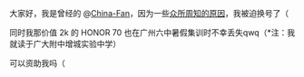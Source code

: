 大家好，我是曾经的 @[China-Fan](https://github.com/china-fan)，因为一些[众所周知的原因](https://www.luogu.com.cn/discuss/1167483)，我被迫换号了（

同时我那价值 2k 的 HONOR 70 也在广州六中暑假集训时不幸丢失qwq（*注：我就读于广大附中增城实验中学）

可以资助我吗（
